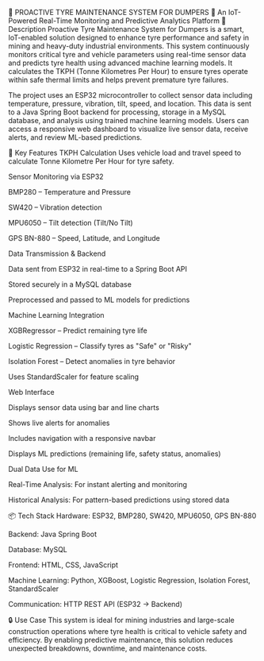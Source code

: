 🚛 PROACTIVE TYRE MAINTENANCE SYSTEM FOR DUMPERS
🔧 An IoT-Powered Real-Time Monitoring and Predictive Analytics Platform
📖 Description
Proactive Tyre Maintenance System for Dumpers is a smart, IoT-enabled solution designed to enhance tyre performance and safety in mining and heavy-duty industrial environments. This system continuously monitors critical tyre and vehicle parameters using real-time sensor data and predicts tyre health using advanced machine learning models. It calculates the TKPH (Tonne Kilometres Per Hour) to ensure tyres operate within safe thermal limits and helps prevent premature tyre failures.

The project uses an ESP32 microcontroller to collect sensor data including temperature, pressure, vibration, tilt, speed, and location. This data is sent to a Java Spring Boot backend for processing, storage in a MySQL database, and analysis using trained machine learning models. Users can access a responsive web dashboard to visualize live sensor data, receive alerts, and review ML-based predictions.

🎯 Key Features
TKPH Calculation
Uses vehicle load and travel speed to calculate Tonne Kilometre Per Hour for tyre safety.

Sensor Monitoring via ESP32

BMP280 – Temperature and Pressure

SW420 – Vibration detection

MPU6050 – Tilt detection (Tilt/No Tilt)

GPS BN-880 – Speed, Latitude, and Longitude

Data Transmission & Backend

Data sent from ESP32 in real-time to a Spring Boot API

Stored securely in a MySQL database

Preprocessed and passed to ML models for predictions

Machine Learning Integration

XGBRegressor – Predict remaining tyre life

Logistic Regression – Classify tyres as "Safe" or "Risky"

Isolation Forest – Detect anomalies in tyre behavior

Uses StandardScaler for feature scaling

Web Interface

Displays sensor data using bar and line charts

Shows live alerts for anomalies

Includes navigation with a responsive navbar

Displays ML predictions (remaining life, safety status, anomalies)

Dual Data Use for ML

Real-Time Analysis: For instant alerting and monitoring

Historical Analysis: For pattern-based predictions using stored data

📦 Tech Stack
Hardware: ESP32, BMP280, SW420, MPU6050, GPS BN-880

Backend: Java Spring Boot

Database: MySQL

Frontend: HTML, CSS, JavaScript

Machine Learning: Python, XGBoost, Logistic Regression, Isolation Forest, StandardScaler

Communication: HTTP REST API (ESP32 → Backend)

🔒 Use Case
This system is ideal for mining industries and large-scale construction operations where tyre health is critical to vehicle safety and efficiency. By enabling predictive maintenance, this solution reduces unexpected breakdowns, downtime, and maintenance costs.
